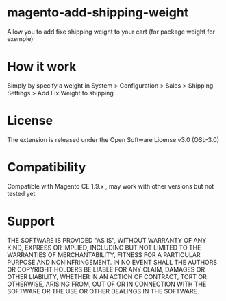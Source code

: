 # magento-add-shipping-weight
Allow you to add fixe shipping weight to your cart (for package weight for exemple)

# How it work
Simply by specify a weight in System > Configuration > Sales > Shipping Settings > Add Fix Weight to shipping

# License
The extension is released under the Open Software License v3.0 (OSL-3.0)

# Compatibility
Compatible with Magento CE 1.9.x , may work with other versions but not tested yet 

# Support
THE SOFTWARE IS PROVIDED "AS IS", WITHOUT WARRANTY OF ANY KIND, EXPRESS OR IMPLIED, INCLUDING BUT NOT LIMITED TO THE WARRANTIES OF MERCHANTABILITY, FITNESS FOR A PARTICULAR PURPOSE AND NONINFRINGEMENT. IN NO EVENT SHALL THE AUTHORS OR COPYRIGHT HOLDERS BE LIABLE FOR ANY CLAIM, DAMAGES OR OTHER LIABILITY, WHETHER IN AN ACTION OF CONTRACT, TORT OR OTHERWISE, ARISING FROM, OUT OF OR IN CONNECTION WITH THE SOFTWARE OR THE USE OR OTHER DEALINGS IN THE SOFTWARE.
